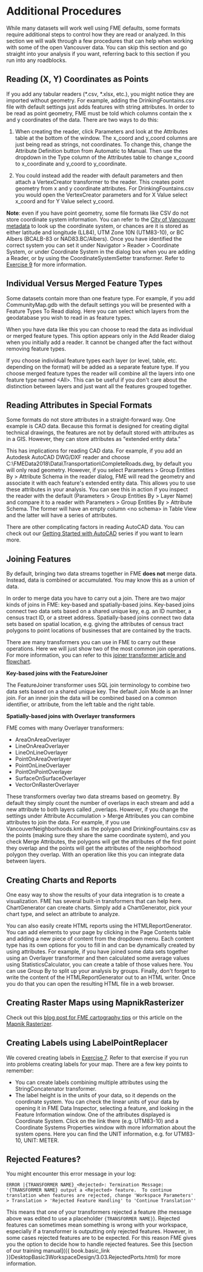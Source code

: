 # Additional Procedures

While many datasets will work well using FME defaults, some formats require additional steps to control how they are read or analyzed. In this section we will walk through a few procedures that can help when working with some of the open Vancouver data. You can skip this section and go straight into your analysis if you want, referring back to this section if you run into any roadblocks.

## Reading (X, Y) Coordinates as Points

If you add any tabular readers (*.csv, *.xlsx, etc.), you might notice they are imported without geometry. For example, adding the DrinkingFountains.csv file with default settings just adds features with string attributes. In order to be read as point geometry, FME must be told which columns contain the x and y coordinates of the data. There are two ways to do this:

1. When creating the reader, click Parameters and look at the Attributes table at the bottom of the window. The x_coord and y_coord columns are just being read as strings, not coordinates. To change this, change the Attribute Definition button from Automatic to Manual. Then use the dropdown in the Type column of the Attributes table to change x_coord to x_coordinate and y_coord to y_coordinate.

2. You could instead add the reader with default parameters and then attach a VertexCreator transformer to the reader. This creates point geometry from x and y coordinate attributes. For DrinkingFountains.csv you would open the VertexCreator parameters and for X Value select x_coord and for Y Value select y_coord.

**Note**: even if you have point geometry, some file formats like CSV do not store coordinate system information. You can refer to the [City of Vancouver metadata](http://data.vancouver.ca/datacatalogue/index.htm) to look up the coordinate system, or chances are it is stored as either latitude and longitude (LL84), UTM Zone 10N (UTM83-10), or BC Albers (BCALB-83 or NAD83.BC/Albers). Once you have identified the correct system you can set it under Navigator > Reader > Coordinate System, or under Coordinate System in the dialog box when you are adding a Reader, or by using the CoordinateSystemSetter transformer. Refer to [Exercise 9](..\Integration2Lab\Exercise9.md) for more information.

## Individual Versus Merged Feature Types

Some datasets contain more than one feature type. For example, if you add CommunityMap.gdb with the default settings you will be presented with a Feature Types To Read dialog. Here you can select which layers from the geodatabase you wish to read in as feature types.

When you have data like this you can choose to read the data as individual or merged feature types. This option appears only in the Add Reader dialog when you initially add a reader. It cannot be changed after the fact without removing feature types.

If you choose individual feature types each layer (or level, table, etc. depending on the format) will be added as a separate feature type. If you choose merged feature types the reader will combine all the layers into one feature type named &lt;All&gt;. This can be useful if you don't care about the distinction between layers and just want all the features grouped together.

## Reading Attributes in Special Formats

Some formats do not store attributes in a straight-forward way. One example is CAD data. Because this format is designed for creating digital technical drawings, the features are not by default stored with attributes as in a GIS. However, they can store attributes as "extended entity data."

This has implications for reading CAD data. For example, if you add an Autodesk AutoCAD DWG/DXF reader and choose C:\FMEData2018\Data\Transportation\CompleteRoads.dwg, by default you will only read geometry. However, if you select Parameters > Group Entities By > Attribute Schema in the reader dialog, FME will read the geometry and associate it with each feature's extended entity data. This allows you to use these attributes in your analysis. You can see this in action if you inspect the reader with the default (Parameters > Group Entities By > Layer Name) and compare it to a reader with Parameters > Group Entities By > Attribute Schema. The former will have an empty column &lt;no schema&gt; in Table View and the latter will have a series of attributes.

There are other complicating factors in reading AutoCAD data. You can check out our [Getting Started with AutoCAD](https://knowledge.safe.com/articles/22968/getting-started-with-autocad.html) series if you want to learn more.

## Joining Features

By default, bringing two data streams together in FME **does not** merge data. Instead, data is combined or accumulated. You may know this as a union of data.

In order to merge data you have to carry out a join. There are two major kinds of joins in FME: key-based and spatially-based joins. Key-based joins connect two data sets based on a shared unique key, e.g. an ID number, a census tract ID, or a street address. Spatially-based joins connect two data sets based on spatial location, e.g. giving the attributes of census tract polygons to point locations of businesses that are contained by the tracts.

There are many transformers you can use in FME to carry out these operations. Here we will just show two of the most common join operations. For more information, you can refer to this [joiner transformer article and flowchart](https://knowledge.safe.com/articles/34619/working-with-database-transformers-1.html).

**Key-based joins with the FeatureJoiner**

The FeatureJoiner transformer uses SQL join terminology to combine two data sets based on a shared unique key. The default Join Mode is an Inner join. For an inner join the data will be combined based on a common identifier, or attribute, from the left table and the right table.

**Spatially-based joins with Overlayer transformers**

FME comes with many Overlayer transformers:
- AreaOnAreaOverlayer
- LineOnAreaOverlayer
- LineOnLineOverlayer
- PointOnAreaOverlayer
- PointOnLineOverlayer
- PointOnPointOverlayer
- SurfaceOnSurfaceOverlayer
- VectorOnRasterOverlayer

These transformers overlay two data streams based on geometry. By default they simply count the number of overlaps in each stream and add a new attribute to both layers called _overlaps. However, if you change the settings under Attribute Accumulation > Merge Attributes you can combine attributes to join the data. For example, if you use VancouverNeighborhoods.kml as the polygon and DrinkingFountains.csv as the points (making sure they share the same coordinate system), and you check Merge Attributes, the polygons will get the attributes of the first point they overlap and the points will get the attributes of the neighborhood polygon they overlap. With an operation like this you can integrate data between layers.

## Creating Charts and Reports

One easy way to show the results of your data integration is to create a visualization. FME has several built-in transformers that can help here. ChartGenerator can create charts. Simply add a ChartGenerator, pick your chart type, and select an attribute to analyze.

You can also easily create HTML reports using the HTMLReportGenerator. You can add elements to your page by clicking in the Page Contents table and adding a new piece of content from the dropdown menu. Each content type has its own options for you to fill in and can be dynamically created by using attributes. For example, if you have joined some data sets together using an Overlayer transformer and then calculated some average values using StatisticsCalculator, you can create a table of those values here. You can use Group By to split up your analysis by groups. Finally, don't forget to write the content of the HTMLReportGenerator out to an HTML writer. Once you do that you can open the resulting HTML file in a web browser.

## Creating Raster Maps using MapnikRasterizer

Check out this [blog post for FME cartography tips](https://blog.safe.com/2017/12/cartography/) or this article on the [Mapnik Rasterizer](https://knowledge.safe.com/articles/1092/introduction-to-mapnikrasterizer.html).

## Creating Labels using LabelPointReplacer

We covered creating labels in [Exercise 7](..\Integration2Lab\Exercise7.md). Refer to that exercise if you run into problems creating labels for your map. There are a few key points to remember:
- You can create labels combining multiple attributes using the StringConcatenator transformer.
- The label height is in the units of your data, so it depends on the coordinate system. You can check the linear units of your data by opening it in FME Data Inspector, selecting a feature, and looking in the Feature Information window. One of the attributes displayed is Coordinate System. Click on the link there (e.g. UTM83-10) and a Coordinate Systems Properties window with more information about the system opens. Here you can find the UNIT information, e.g. for UTM83-10, UNIT: METER.

## Rejected Features?

You might encounter this error message in your log:
<!--<font color="red">-->

```
ERROR |{TRANSFORMER NAME}_<Rejected>: Termination Message: '{TRANSFORMER NAME} output a <Rejected> feature.  To continue translation when features are rejected, change 'Workspace Parameters' > Translation > 'Rejected Feature Handling' to 'Continue Translation''
```
<!--</font>-->

This means that one of your transformers rejected a feature (the message above was edited to use a placeholder `{TRANSFORMER NAME}`). Rejected features can sometimes mean something is wrong with your workspace, especially if a transformer is outputting only rejected features. However, in some cases rejected features are to be expected. For this reason FME gives you the option to decide how to handle rejected features. See this [section of our training manual]({{ book.basic_link }}DesktopBasic3WorkspaceDesign/3.03.RejectedPorts.html) for more information.
